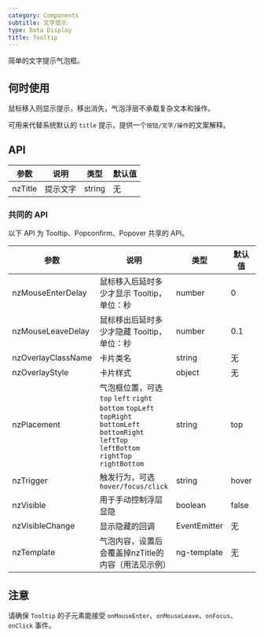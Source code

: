 ```yaml
---
category: Components
subtitle: 文字提示
type: Data Display
title: Tooltip
---
```


简单的文字提示气泡框。

## 何时使用

鼠标移入则显示提示，移出消失，气泡浮层不承载复杂文本和操作。

可用来代替系统默认的 `title` 提示，提供一个`按钮/文字/操作`的文案解释。

## API

| 参数 | 说明 | 类型 | 默认值 |
| --- | --- | --- | --- |
| nzTitle | 提示文字 | string | 无 |

### 共同的 API

以下 API 为 Tooltip、Popconfirm、Popover 共享的 API。

| 参数 | 说明 | 类型 | 默认值 |
| --- | --- | --- | --- |
| nzMouseEnterDelay | 鼠标移入后延时多少才显示 Tooltip，单位：秒 | number | 0 |
| nzMouseLeaveDelay | 鼠标移出后延时多少才隐藏 Tooltip，单位：秒 | number | 0.1 |
| nzOverlayClassName | 卡片类名 | string | 无 |
| nzOverlayStyle | 卡片样式 | object | 无 |
| nzPlacement | 气泡框位置，可选 `top` `left` `right` `bottom` `topLeft` `topRight` `bottomLeft` `bottomRight` `leftTop` `leftBottom` `rightTop` `rightBottom` | string | top |
| nzTrigger | 触发行为，可选 `hover/focus/click` | string | hover |
| nzVisible | 用于手动控制浮层显隐 | boolean | false |
| nzVisibleChange | 显示隐藏的回调 | EventEmitter | 无 |
| nzTemplate | 气泡内容，设置后会覆盖掉nzTitle的内容（用法见示例） | ng-template | 无 |

## 注意

请确保 `Tooltip` 的子元素能接受 `onMouseEnter`、`onMouseLeave`、`onFocus`、`onClick` 事件。
